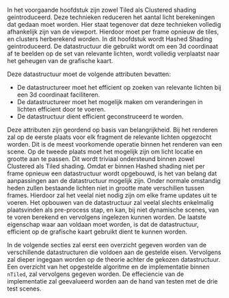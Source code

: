 In het voorgaande hoofdstuk zijn zowel Tiled als Clustered shading 
geintroduceerd. Deze technieken reduceren het aantal licht berekeningen dat 
gedaan moet worden. Hier staat tegenover dat deze technieken volledig 
afhankelijk zijn van de viewport. Hierdoor moet per frame opnieuw de tiles, en
clusters herberekend worden. In dit hoofdstuk wordt Hashed Shading 
geintroduceerd. De datastructuur die gebruikt wordt om een 3d coordinaat af te 
beelden op de set van relevante lichten, wordt volledig verplaatst naar het
geheugen van de grafische kaart. 

Deze datastructuur moet de volgende attributen bevatten:  

* De datastructureer moet het efficient op zoeken van relevante lichten bij een
  3d coordinaat faciliteren.  
* De datastructureer moet het mogelijk maken om veranderingen in lichten 
  efficient door te voeren.  
* De datastructuur dient efficient geconstruceerd te worden.  

Deze attributen zijn geordend op basis van belangrijkheid. Bij het renderen zal
op de eerste plaats voor elk fragment de relevante lichten opgezocht worden. 
Dit is de meest voorkomende operatie binnen het renderen van een scene.
Op de tweede plaats moet het mogelijk zijn om licht locatie en grootte aan te 
passen. Dit wordt triviaal ondersteund binnen zowel Clustered als Tiled shading.
Omdat er binnen Hashed shading niet per frame opnieuw een datastructuur wordt 
opgebouwd, is het van belang dat aanpassingen aan de datastructuur mogelijk zijn.
Onder normale omstandig heden zullen bestaande lichten niet in grootte mate 
verschillen tussen frames. Hierdoor zal het veelal niet nodig zijn om elke
frame updates uit te voeren. 
Het opbouwen van de datastructuur zal veelal slechts enkelmalig plaatsvinden
als pre-process stap, en kan, bij niet dynamische scenes, van te voren berekend
en vervolgens ingelezen kunnen worden. 
De laatste eigenschap waar aan voldaan moet worden, is dat de datastructuur,
efficient op de grafische kaart gebruikt dient te kunnen worden. 

In de volgende secties zal eerst een overzicht gegeven worden van de verschillende
datastructuren die voldoen aan de gestelde eisen. Vervolgens zal dieper ingegaan
worden op de theorie achter de gekozen datastructuur. 
Een overzicht van het opgestelde algoritme en de implementatie binnen `nTiled`, 
zal vervolgens gegeven worden. De effeciencie van de implementatie zal geevalueerd 
worden aan de hand van testen met de drie test scenes.  

